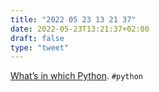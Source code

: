 ```yaml
---
title: "2022 05 23 13 21 37"
date: 2022-05-23T13:21:37+02:00
draft: false
type: "tweet"
---
```


[What’s in which Python](https://nedbatchelder.com/text/which-py.html). `#python`
